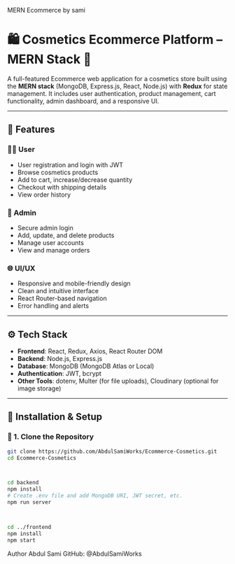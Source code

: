MERN Ecommerce by sami

# 🛍️ Cosmetics Ecommerce Platform – MERN Stack 💄

A full-featured Ecommerce web application for a cosmetics store built using the **MERN stack** (MongoDB, Express.js, React, Node.js) with **Redux** for state management. It includes user authentication, product management, cart functionality, admin dashboard, and a responsive UI.

---

## 📌 Features

### 🧑‍💼 User
- User registration and login with JWT
- Browse cosmetics products
- Add to cart, increase/decrease quantity
- Checkout with shipping details
- View order history

### 🛒 Admin
- Secure admin login
- Add, update, and delete products
- Manage user accounts
- View and manage orders

### 🌐 UI/UX
- Responsive and mobile-friendly design
- Clean and intuitive interface
- React Router-based navigation
- Error handling and alerts

---

## ⚙️ Tech Stack

- **Frontend**: React, Redux, Axios, React Router DOM
- **Backend**: Node.js, Express.js
- **Database**: MongoDB (MongoDB Atlas or Local)
- **Authentication**: JWT, bcrypt
- **Other Tools**: dotenv, Multer (for file uploads), Cloudinary (optional for image storage)

---

## 🚀 Installation & Setup

### 📁 1. Clone the Repository
```bash
git clone https://github.com/AbdulSamiWorks/Ecommerce-Cosmetics.git
cd Ecommerce-Cosmetics



cd backend
npm install
# Create .env file and add MongoDB URI, JWT secret, etc.
npm run server



cd ../frontend
npm install
npm start
```


Author
Abdul Sami
GitHub: @AbdulSamiWorks
